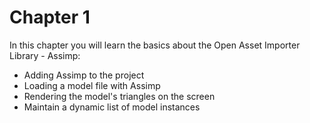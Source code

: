 # Chapter 1

In this chapter you will learn the basics about the Open Asset Importer Library - Assimp:
* Adding Assimp to the project
* Loading a model file with Assimp
* Rendering the model's triangles on the screen
* Maintain a dynamic list of model instances
